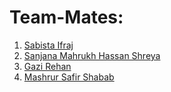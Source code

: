 # Team-Mates:

1. [Sabista Ifraj](https://github.com/SabistaIfraj) <br>
2. [Sanjana Mahrukh Hassan Shreya](https://github.com/Sanzana-shreya) <br>
3. [Gazi Rehan](https://github.com/Gazisama) <br>
4. [Mashrur Safir Shabab](https://github.com/ShababAhmedd)<br>

